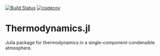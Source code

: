 [![Build Status](https://travis-ci.org/thabbott/Thermodynamics.jl.svg?branch=master)](https://travis-ci.org/thabbott/Thermodynamics.jl) [![codecov](https://codecov.io/gh/thabbott/Thermodynamics.jl/branch/master/graph/badge.svg)](https://codecov.io/gh/thabbott/Thermodynamics.jl)

# Thermodynamics.jl
Julia package for thermodynamics in a single-component-condensible atmosphere.
